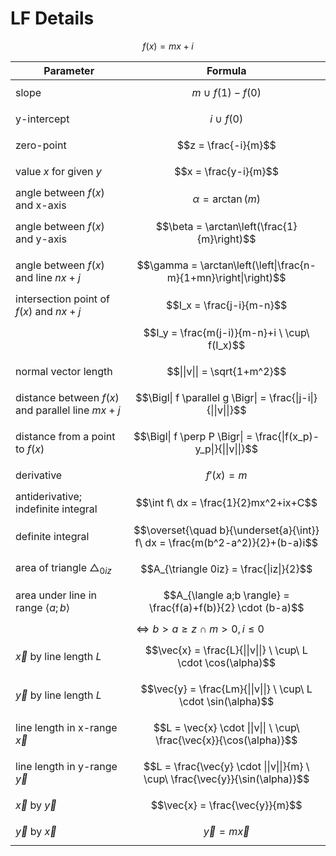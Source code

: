 # LF Details

$$
f(x) = mx+i
$$

| Parameter | Formula |
|--|--|
| slope | $$m \ \cup\ f(1)-f(0)$$ |
| y-intercept | $$i \ \cup\ f(0)$$ |
| zero-point | $$z = \frac{-i}{m}$$ |
| value $x$ for given $y$ | $$x = \frac{y-i}{m}$$ |
| angle between $f(x)$ and x-axis | $$\alpha = \arctan(m)$$ |
| angle between $f(x)$ and y-axis | $$\beta = \arctan\left(\frac{1}{m}\right)$$ |
| angle between $f(x)$ and line $nx+j$ | $$\gamma = \arctan\left(\left\|\frac{n-m}{1+mn}\right\|\right)$$ |
| intersection point of $f(x)$ and $nx+j$ | $$I_x = \frac{j-i}{m-n}$$ |
| | $$I_y = \frac{m(j-i)}{m-n}+i \ \cup\ f(I_x)$$ |
| normal vector length | $$\|\|v\|\| = \sqrt{1+m^2}$$ |
| distance between $f(x)$ and parallel line $mx+j$ | $$\Bigl\| f \parallel g \Bigr\| = \frac{\|j-i\|}{\|\|v\|\|}$$ |
| distance from a point to $f(x)$ | $$\Bigl\| f \perp P \Bigr\| = \frac{\|f(x_p)-y_p\|}{\|\|v\|\|}$$ |
| derivative | $$f'(x) = m$$ |
| antiderivative; indefinite integral | $$\int f\ dx = \frac{1}{2}mx^2+ix+C$$ |
| definite integral | $$\overset{\quad b}{\underset{a}{\int}} f\ dx = \frac{m(b^2-a^2)}{2}+(b-a)i$$ |
| area of triangle $\triangle_{0iz}$ | $$A_{\triangle 0iz} = \frac{\|iz\|}{2}$$ |
| area under line in range $\langle a;b \rangle$ | $$A_{\langle a;b \rangle} = \frac{f(a)+f(b)}{2} \cdot (b-a)$$ |
| | $\iff b \gt a \geq z \ \cap\ m \gt 0, i \leq 0$ |
| $\vec{x}$ by line length $L$ | $$\vec{x} = \frac{L}{\|\|v\|\|} \ \cup\ L \cdot \cos(\alpha)$$ |
| $\vec{y}$ by line length $L$ | $$\vec{y} = \frac{Lm}{\|\|v\|\|} \ \cup\ L \cdot \sin(\alpha)$$ |
| line length in x-range $\vec{x}$ | $$L = \vec{x} \cdot \|\|v\|\| \ \cup\ \frac{\vec{x}}{\cos(\alpha)}$$ |
| line length in y-range $\vec{y}$ | $$L = \frac{\vec{y} \cdot \|\|v\|\|}{m} \ \cup\ \frac{\vec{y}}{\sin(\alpha)}$$ |
| $\vec{x}$ by $\vec{y}$ | $$\vec{x} = \frac{\vec{y}}{m}$$ |
| $\vec{y}$ by $\vec{x}$ | $$\vec{y} = m\vec{x}$$ |
